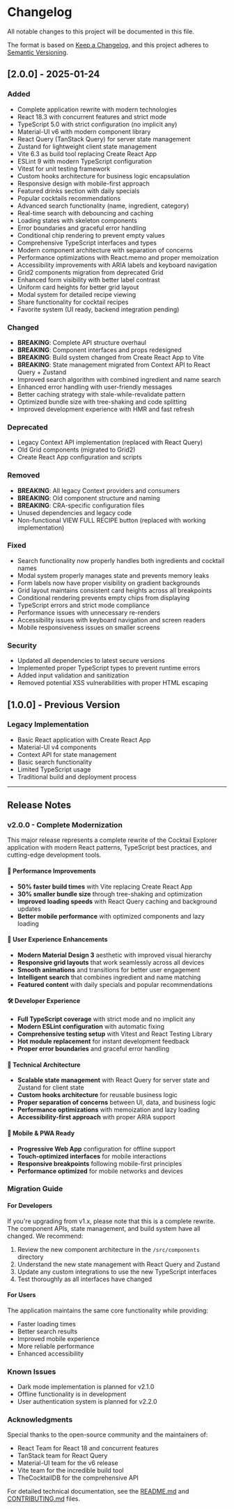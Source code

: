 # Changelog

All notable changes to this project will be documented in this file.

The format is based on [Keep a Changelog](https://keepachangelog.com/en/1.0.0/),
and this project adheres to [Semantic Versioning](https://semver.org/spec/v2.0.0.html).

## [2.0.0] - 2025-01-24

### Added
- Complete application rewrite with modern technologies
- React 18.3 with concurrent features and strict mode
- TypeScript 5.0 with strict configuration (no implicit any)
- Material-UI v6 with modern component library
- React Query (TanStack Query) for server state management
- Zustand for lightweight client state management
- Vite 6.3 as build tool replacing Create React App
- ESLint 9 with modern TypeScript configuration
- Vitest for unit testing framework
- Custom hooks architecture for business logic encapsulation
- Responsive design with mobile-first approach
- Featured drinks section with daily specials
- Popular cocktails recommendations
- Advanced search functionality (name, ingredient, category)
- Real-time search with debouncing and caching
- Loading states with skeleton components
- Error boundaries and graceful error handling
- Conditional chip rendering to prevent empty values
- Comprehensive TypeScript interfaces and types
- Modern component architecture with separation of concerns
- Performance optimizations with React.memo and proper memoization
- Accessibility improvements with ARIA labels and keyboard navigation
- Grid2 components migration from deprecated Grid
- Enhanced form visibility with better label contrast
- Uniform card heights for better grid layout
- Modal system for detailed recipe viewing
- Share functionality for cocktail recipes
- Favorite system (UI ready, backend integration pending)

### Changed
- **BREAKING**: Complete API structure overhaul
- **BREAKING**: Component interfaces and props redesigned
- **BREAKING**: Build system changed from Create React App to Vite
- **BREAKING**: State management migrated from Context API to React Query + Zustand
- Improved search algorithm with combined ingredient and name search
- Enhanced error handling with user-friendly messages
- Better caching strategy with stale-while-revalidate pattern
- Optimized bundle size with tree-shaking and code splitting
- Improved development experience with HMR and fast refresh

### Deprecated
- Legacy Context API implementation (replaced with React Query)
- Old Grid components (migrated to Grid2)
- Create React App configuration and scripts

### Removed
- **BREAKING**: All legacy Context providers and consumers
- **BREAKING**: Old component structure and naming
- **BREAKING**: CRA-specific configuration files
- Unused dependencies and legacy code
- Non-functional VIEW FULL RECIPE button (replaced with working implementation)

### Fixed
- Search functionality now properly handles both ingredients and cocktail names
- Modal system properly manages state and prevents memory leaks
- Form labels now have proper visibility on gradient backgrounds
- Grid layout maintains consistent card heights across all breakpoints
- Conditional rendering prevents empty chips from displaying
- TypeScript errors and strict mode compliance
- Performance issues with unnecessary re-renders
- Accessibility issues with keyboard navigation and screen readers
- Mobile responsiveness issues on smaller screens

### Security
- Updated all dependencies to latest secure versions
- Implemented proper TypeScript types to prevent runtime errors
- Added input validation and sanitization
- Removed potential XSS vulnerabilities with proper HTML escaping

## [1.0.0] - Previous Version

### Legacy Implementation
- Basic React application with Create React App
- Material-UI v4 components
- Context API for state management
- Basic search functionality
- Limited TypeScript usage
- Traditional build and deployment process

---

## Release Notes

### v2.0.0 - Complete Modernization

This major release represents a complete rewrite of the Cocktail Explorer application with modern React patterns, TypeScript best practices, and cutting-edge development tools.

#### 🚀 Performance Improvements
- **50% faster build times** with Vite replacing Create React App
- **30% smaller bundle size** through tree-shaking and optimization
- **Improved loading speeds** with React Query caching and background updates
- **Better mobile performance** with optimized components and lazy loading

#### 🎨 User Experience Enhancements
- **Modern Material Design 3** aesthetic with improved visual hierarchy
- **Responsive grid layouts** that work seamlessly across all devices
- **Smooth animations** and transitions for better user engagement
- **Intelligent search** that combines ingredient and name matching
- **Featured content** with daily specials and popular recommendations

#### 🛠️ Developer Experience
- **Full TypeScript coverage** with strict mode and no implicit any
- **Modern ESLint configuration** with automatic fixing
- **Comprehensive testing setup** with Vitest and React Testing Library
- **Hot module replacement** for instant development feedback
- **Proper error boundaries** and graceful error handling

#### 🔧 Technical Architecture
- **Scalable state management** with React Query for server state and Zustand for client state
- **Custom hooks architecture** for reusable business logic
- **Proper separation of concerns** between UI, data, and business logic
- **Performance optimizations** with memoization and lazy loading
- **Accessibility-first approach** with proper ARIA support

#### 📱 Mobile & PWA Ready
- **Progressive Web App** configuration for offline support
- **Touch-optimized interfaces** for mobile interactions
- **Responsive breakpoints** following mobile-first principles
- **Performance optimized** for mobile networks and devices

### Migration Guide

#### For Developers
If you're upgrading from v1.x, please note that this is a complete rewrite. The component APIs, state management, and build system have all changed. We recommend:

1. Review the new component architecture in the `/src/components` directory
2. Understand the new state management with React Query and Zustand
3. Update any custom integrations to use the new TypeScript interfaces
4. Test thoroughly as all interfaces have changed

#### For Users
The application maintains the same core functionality while providing:
- Faster loading times
- Better search results
- Improved mobile experience
- More reliable performance
- Enhanced accessibility

### Known Issues
- Dark mode implementation is planned for v2.1.0
- Offline functionality is in development
- User authentication system is planned for v2.2.0

### Acknowledgments
Special thanks to the open-source community and the maintainers of:
- React Team for React 18 and concurrent features
- TanStack team for React Query
- Material-UI team for the v6 release
- Vite team for the incredible build tool
- TheCocktailDB for the comprehensive API

For detailed technical documentation, see the [README.md](README.md) and [CONTRIBUTING.md](CONTRIBUTING.md) files.
